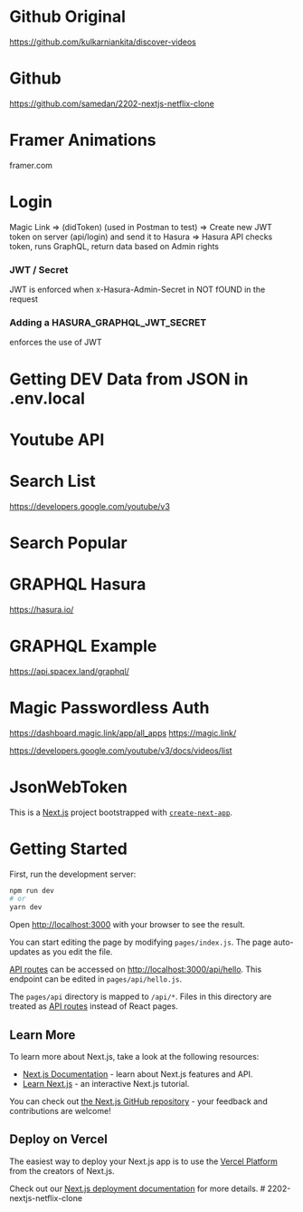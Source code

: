 # Github Original

https://github.com/kulkarniankita/discover-videos

# Github

https://github.com/samedan/2202-nextjs-netflix-clone

# Framer Animations

framer.com

# Login

Magic Link
=>
(didToken) (used in Postman to test)
=>
Create new JWT token on server (api/login) and send it to Hasura
=>
Hasura API checks token, runs GraphQL, return data based on Admin rights

### JWT / Secret

JWT is enforced when x-Hasura-Admin-Secret in NOT fOUND in the request

### Adding a HASURA_GRAPHQL_JWT_SECRET

enforces the use of JWT

# Getting DEV Data from JSON in .env.local

# Youtube API

# Search List

https://developers.google.com/youtube/v3

# Search Popular

# GRAPHQL Hasura

https://hasura.io/

# GRAPHQL Example

https://api.spacex.land/graphql/

# Magic Passwordless Auth

https://dashboard.magic.link/app/all_apps
https://magic.link/

https://developers.google.com/youtube/v3/docs/videos/list

# JsonWebToken

This is a [Next.js](https://nextjs.org/) project bootstrapped with [`create-next-app`](https://github.com/vercel/next.js/tree/canary/packages/create-next-app).

# Getting Started

First, run the development server:

```bash
npm run dev
# or
yarn dev
```

Open [http://localhost:3000](http://localhost:3000) with your browser to see the result.

You can start editing the page by modifying `pages/index.js`. The page auto-updates as you edit the file.

[API routes](https://nextjs.org/docs/api-routes/introduction) can be accessed on [http://localhost:3000/api/hello](http://localhost:3000/api/hello). This endpoint can be edited in `pages/api/hello.js`.

The `pages/api` directory is mapped to `/api/*`. Files in this directory are treated as [API routes](https://nextjs.org/docs/api-routes/introduction) instead of React pages.

## Learn More

To learn more about Next.js, take a look at the following resources:

- [Next.js Documentation](https://nextjs.org/docs) - learn about Next.js features and API.
- [Learn Next.js](https://nextjs.org/learn) - an interactive Next.js tutorial.

You can check out [the Next.js GitHub repository](https://github.com/vercel/next.js/) - your feedback and contributions are welcome!

## Deploy on Vercel

The easiest way to deploy your Next.js app is to use the [Vercel Platform](https://vercel.com/new?utm_medium=default-template&filter=next.js&utm_source=create-next-app&utm_campaign=create-next-app-readme) from the creators of Next.js.

Check out our [Next.js deployment documentation](https://nextjs.org/docs/deployment) for more details.
#   2 2 0 2 - n e x t j s - n e t f l i x - c l o n e 
 
 
